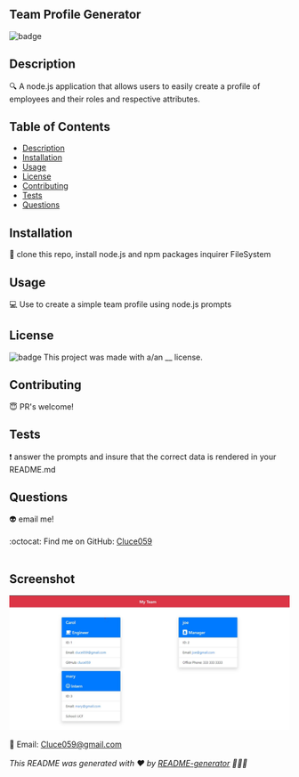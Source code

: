 
  ## Team Profile Generator
  ![badge](https://img.shields.io/badge/license--blueviolet)
  <br />
  ## Description
  🔍 A node.js application that allows users to easily create a profile of employees and their roles and respective attributes.
  ## Table of Contents
  - [Description](#description)
  - [Installation](#installation)
  - [Usage](#usage)
  - [License](#license)
  - [Contributing](#contributing)
  - [Tests](#tests)
  - [Questions](#questions)

  ## Installation
  💾 clone this repo, install node.js and npm packages inquirer FileSystem 
  ## Usage
  💻 Use to create a simple team profile using node.js prompts
  ## License
  
  ![badge](https://img.shields.io/badge/license--blueviolet)
  This project was made with a/an __ license.
  
  ## Contributing
  😇 PR's welcome!
  ## Tests
  ❗  answer the prompts and insure that the correct data is rendered in your README.md
  ## Questions
  👽 email me!<br />
  <br />
  :octocat: Find me on GitHub: [Cluce059](https://github.com/Cluce059)<br />
  <br />

 ## Screenshot
  ![websiteScreenshot](./src/screenshot.jpg)

  💬 Email: Cluce059@gmail.com<br /><br />
  _This README was generated with ❤️ by [README-generator](https://github.com/Cluce059/readme-generator) 	👀👀👀_